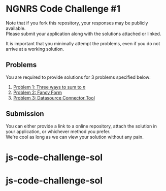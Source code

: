 # NGNRS Code Challenge #1 #

Note that if you fork this repository, your responses may be publicly available.  
Please submit your application along with the solutions attached or linked.   

It is important that you minimally attempt the problems, even if you do not arrive at a working solution.

## Problems ##
You are required to provide solutions for 3 problems specified below:
1. [Problem 1: Three ways to sum to _n_](./src/three_ways_to_sum_to_n/problem.md)
2. [Problem 2: Fancy Form](./src/fancy_form/problem.md)
3. [Problem 3: Datasource Connector Tool](./src/datasource_connector_tool/problem.md)

## Submission ##
You can either provide a link to a online repository, attach the solution in your application, or whichever method you prefer.   
We're cool as long as we can view your solution without any pain.
# js-code-challenge-sol
# js-code-challenge-sol
